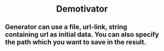 <h1 align="center">Demotivator</h1>
<div>
<h2>Generator can use a file, url-link, string containing url as initial data.
You can also specify the path which you want to save in the result.</h2>
</div>
